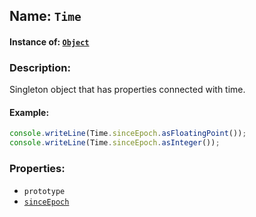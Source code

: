 ## Name: `Time`

#### Instance of: [`Object`](Object.md)

### Description:

Singleton object that has properties 
connected with time.

#### Example:

```js
console.writeLine(Time.sinceEpoch.asFloatingPoint());
console.writeLine(Time.sinceEpoch.asInteger());
```

### Properties:

- `prototype`
- [`sinceEpoch`](Time.sinceEpoch.md)


